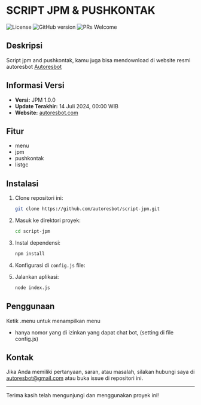 # SCRIPT JPM & PUSHKONTAK

![License](https://img.shields.io/badge/license-MIT-blue.svg) ![GitHub version](https://img.shields.io/badge/version-1.0.0-brightgreen.svg) ![PRs Welcome](https://img.shields.io/badge/PRs-welcome-brightgreen.svg)

## Deskripsi

Script jpm and pushkontak, kamu juga bisa mendownload di website resmi autoresbot [Autoresbot](https://autoresbot.com/download)

## Informasi Versi

- **Versi:** JPM 1.0.0
- **Update Terakhir:** 14 Juli 2024, 00:00 WIB
- **Website:** [autoresbot.com](https://autoresbot.com)

## Fitur

- menu
- jpm
- pushkontak
- listgc

## Instalasi

1. Clone repositori ini:
   ```bash
   git clone https://github.com/autoresbot/script-jpm.git
   ```
2. Masuk ke direktori proyek:
   ```bash
   cd script-jpm
   ```
3. Instal dependensi:
   ```bash
   npm install
   ```
4. Konfigurasi di `config.js` file:

5. Jalankan aplikasi:
   ```bash
   node index.js
   ```

## Penggunaan

Ketik .menu untuk menampilkan menu

- hanya nomor yang di izinkan yang dapat chat bot, (setting di file config.js)

## Kontak

Jika Anda memiliki pertanyaan, saran, atau masalah, silakan hubungi saya di [autoresbot@gmail.com](mailto:autoresbot@gmail.com) atau buka issue di repositori ini.

---

Terima kasih telah mengunjungi dan menggunakan proyek ini!
